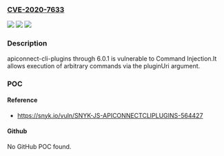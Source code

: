 ### [CVE-2020-7633](https://cve.mitre.org/cgi-bin/cvename.cgi?name=CVE-2020-7633)
![](https://img.shields.io/static/v1?label=Product&message=apiconnect-cli-plugins&color=blue)
![](https://img.shields.io/static/v1?label=Version&message=n%2Fa&color=blue)
![](https://img.shields.io/static/v1?label=Vulnerability&message=Command%20Injection&color=brighgreen)

### Description

apiconnect-cli-plugins through 6.0.1 is vulnerable to Command Injection.It allows execution of arbitrary commands via the pluginUri argument.

### POC

#### Reference
- https://snyk.io/vuln/SNYK-JS-APICONNECTCLIPLUGINS-564427

#### Github
No GitHub POC found.

